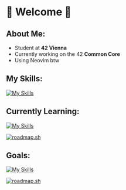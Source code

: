 # 🤍 Welcome 🤍

## About Me:
- Student at **42 Vienna**
- Currently working on the 42 **Common Core**
- Using Neovim btw

## My Skills:

[![My Skills](https://skillicons.dev/icons?i=c,html,css)](https://skillicons.dev)

## Currently Learning:

[![My Skills](https://skillicons.dev/icons?i=js)](https://skillicons.dev)

[![roadmap.sh](https://roadmap.sh/card/wide/66490832bc68b74d9bc4656a?variant=dark&roadmaps=javascript)](https://roadmap.sh)

## Goals:

[![My Skills](https://skillicons.dev/icons?i=julia,cpp,ts,cs)](https://skillicons.dev)

[![roadmap.sh](https://roadmap.sh/card/tall/66490832bc68b74d9bc4656a?variant=dark&roadmaps=full-stack%2Cjavascript%2Crust)](https://roadmap.sh)
